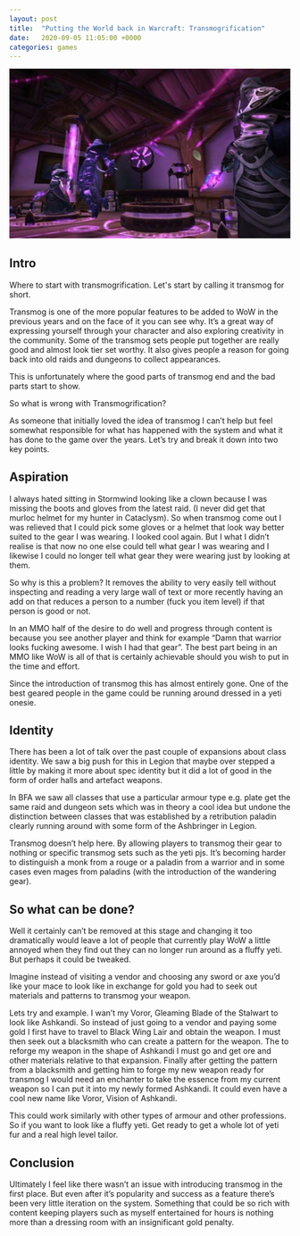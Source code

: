 ```yaml
---
layout: post
title:  "Putting the World back in Warcraft: Transmogrification"
date:   2020-09-05 11:05:00 +0000
categories: games
---
```


![](/assets/puttingtheworldbackinwarcraft/void.jpeg)

## Intro

Where to start with transmogrification. Let's start by calling it transmog for short.

Transmog is one of the more popular features to be added to WoW in the previous years and on the face of it you can see why. It’s a great way of expressing yourself through your character and also exploring creativity in the community. Some of the transmog sets people put together are really good and almost look tier set worthy. It also gives people a reason for going back into old raids and dungeons to collect appearances.

This is unfortunately where the good parts of transmog end and the bad parts start to show.

So what is wrong with Transmogrification?

As someone that initially loved the idea of transmog I can’t help but feel somewhat responsible for what has happened with the system and what it has done to the game over the years. Let’s try and break it down into two key points.

## Aspiration

I always hated sitting in Stormwind looking like a clown because I was missing the boots and gloves from the latest raid. (I never did get that murloc helmet for my hunter in Cataclysm). So when transmog come out I was relieved that I could pick some gloves or a helmet that look way better suited to the gear I was wearing. I looked cool again. But I what I didn’t realise is that now no one else could tell what gear I was wearing and I likewise I could no longer tell what gear they were wearing just by looking at them.

So why is this a problem? It removes the ability to very easily tell without inspecting and reading a very large wall of text or more recently having an add on that reduces a person to a number (fuck you item level) if that person is good or not.

In an MMO half of the desire to do well and progress through content is because you see another player and think for example “Damn that warrior looks fucking awesome. I wish I had that gear”. The best part being in an MMO like WoW is all of that is certainly achievable should you wish to put in the time and effort.

Since the introduction of transmog this has almost entirely gone. One of the best geared people in the game could be running around dressed in a yeti onesie.

## Identity

There has been a lot of talk over the past couple of expansions about class identity. We saw a big push for this in Legion that maybe over stepped a little by making it more about spec identity but it did a lot of good in the form of order halls and artefact weapons.

In BFA we saw all classes that use a particular armour type e.g. plate get the same raid and dungeon sets which was in theory a cool idea but undone the distinction between classes that was established by a retribution paladin clearly running around with some form of the Ashbringer in Legion.

Transmog doesn’t help here. By allowing players to transmog their gear to nothing or specific transmog sets such as the yeti pjs. It’s becoming harder to distinguish a monk from a rouge or a paladin from a warrior and in some cases even mages from paladins (with the introduction of the wandering gear).

## So what can be done?

Well it certainly can’t be removed at this stage and changing it too dramatically would leave a lot of people that currently play WoW a little annoyed when they find out they can no longer run around as a fluffy yeti. But perhaps it could be tweaked.

Imagine instead of visiting a vendor and choosing any sword or axe you’d like your mace to look like in exchange for gold you had to seek out materials and patterns to transmog your weapon.

Lets try and example. I wan’t my Voror, Gleaming Blade of the Stalwart to look like Ashkandi. So instead of just going to a vendor and paying some gold I first have to travel to Black Wing Lair and obtain the weapon. I must then seek out a blacksmith who can create a pattern for the weapon. The to reforge my weapon in the shape of Ashkandi I must go and get ore and other materials relative to that expansion. Finally after getting the pattern from a blacksmith and getting him to forge my new weapon ready for transmog I would need an enchanter to take the essence from my current weapon so I can put it into my newly formed Ashkandi. It could even have a cool new name like Voror, Vision of Ashkandi.

This could work similarly with other types of armour and other professions. So if you want to look like a fluffy yeti. Get ready to get a whole lot of yeti fur and a real high level tailor.

## Conclusion

Ultimately I feel like there wasn’t an issue with introducing transmog in the first place. But even after it’s popularity and success as a feature there’s been very little iteration on the system. Something that could be so rich with content keeping players such as myself entertained for hours is nothing more than a dressing room with an insignificant gold penalty.